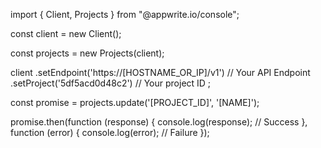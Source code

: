import { Client, Projects } from "@appwrite.io/console";

const client = new Client();

const projects = new Projects(client);

client
    .setEndpoint('https://[HOSTNAME_OR_IP]/v1') // Your API Endpoint
    .setProject('5df5acd0d48c2') // Your project ID
;

const promise = projects.update('[PROJECT_ID]', '[NAME]');

promise.then(function (response) {
    console.log(response); // Success
}, function (error) {
    console.log(error); // Failure
});